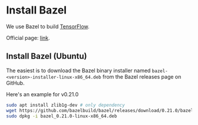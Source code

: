# Install Bazel

We use Bazel to build [TensorFlow](install-tensorflow.md).

Official page: [link](https://bazel.build).

## Install Bazel (Ubuntu)
The easiest is to download the Bazel binary installer named `bazel-<version>-installer-linux-x86_64.deb` from the Bazel releases page on GitHub.

Here's an example for v0.21.0
```bash
sudo apt install zlib1g-dev # only dependency
wget https://github.com/bazelbuild/bazel/releases/download/0.21.0/bazel_0.21.0-linux-x86_64.deb
sudo dpkg -i bazel_0.21.0-linux-x86_64.deb
```
